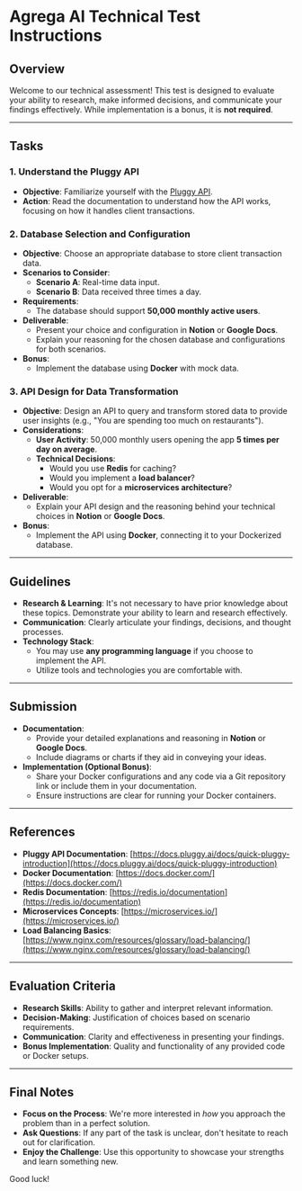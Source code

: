 # Agrega AI Technical Test Instructions

## Overview

Welcome to our technical assessment! This test is designed to evaluate your ability to research, make informed decisions, and communicate your findings effectively. While implementation is a bonus, it is **not required**.

---

## Tasks

### 1. Understand the Pluggy API

- **Objective**: Familiarize yourself with the [Pluggy API](https://docs.pluggy.ai/docs/quick-pluggy-introduction).
- **Action**: Read the documentation to understand how the API works, focusing on how it handles client transactions.

### 2. Database Selection and Configuration

- **Objective**: Choose an appropriate database to store client transaction data.
- **Scenarios to Consider**:
  - **Scenario A**: Real-time data input.
  - **Scenario B**: Data received three times a day.
- **Requirements**:
  - The database should support **50,000 monthly active users**.
- **Deliverable**:
  - Present your choice and configuration in **Notion** or **Google Docs**.
  - Explain your reasoning for the chosen database and configurations for both scenarios.
- **Bonus**:
  - Implement the database using **Docker** with mock data.

### 3. API Design for Data Transformation

- **Objective**: Design an API to query and transform stored data to provide user insights (e.g., "You are spending too much on restaurants").
- **Considerations**:
  - **User Activity**: 50,000 monthly users opening the app **5 times per day on average**.
  - **Technical Decisions**:
    - Would you use **Redis** for caching?
    - Would you implement a **load balancer**?
    - Would you opt for a **microservices architecture**?
- **Deliverable**:
  - Explain your API design and the reasoning behind your technical choices in **Notion** or **Google Docs**.
- **Bonus**:
  - Implement the API using **Docker**, connecting it to your Dockerized database.

---

## Guidelines

- **Research & Learning**: It's not necessary to have prior knowledge about these topics. Demonstrate your ability to learn and research effectively.
- **Communication**: Clearly articulate your findings, decisions, and thought processes.
- **Technology Stack**:
  - You may use **any programming language** if you choose to implement the API.
  - Utilize tools and technologies you are comfortable with.

---

## Submission

- **Documentation**:
  - Provide your detailed explanations and reasoning in **Notion** or **Google Docs**.
  - Include diagrams or charts if they aid in conveying your ideas.
- **Implementation (Optional Bonus)**:
  - Share your Docker configurations and any code via a Git repository link or include them in your documentation.
  - Ensure instructions are clear for running your Docker containers.

---

## References

- **Pluggy API Documentation**: [https://docs.pluggy.ai/docs/quick-pluggy-introduction](https://docs.pluggy.ai/docs/quick-pluggy-introduction)
- **Docker Documentation**: [https://docs.docker.com/](https://docs.docker.com/)
- **Redis Documentation**: [https://redis.io/documentation](https://redis.io/documentation)
- **Microservices Concepts**: [https://microservices.io/](https://microservices.io/)
- **Load Balancing Basics**: [https://www.nginx.com/resources/glossary/load-balancing/](https://www.nginx.com/resources/glossary/load-balancing/)

---

## Evaluation Criteria

- **Research Skills**: Ability to gather and interpret relevant information.
- **Decision-Making**: Justification of choices based on scenario requirements.
- **Communication**: Clarity and effectiveness in presenting your findings.
- **Bonus Implementation**: Quality and functionality of any provided code or Docker setups.

---

## Final Notes

- **Focus on the Process**: We're more interested in *how* you approach the problem than in a perfect solution.
- **Ask Questions**: If any part of the task is unclear, don't hesitate to reach out for clarification.
- **Enjoy the Challenge**: Use this opportunity to showcase your strengths and learn something new.

Good luck!